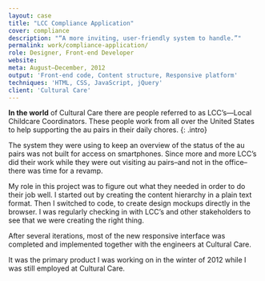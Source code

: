 ```yaml
---
layout: case
title: "LCC Compliance Application"
cover: compliance
description: "“A more inviting, user-friendly system to handle.”"
permalink: work/compliance-application/
role: Designer, Front-end Developer
website:
meta: August–December, 2012
output: 'Front-end code, Content structure, Responsive platform'
techniques: 'HTML, CSS, JavaScript, jQuery'
client: 'Cultural Care'
---
```


**In the world** of Cultural Care there are people referred to as LCC’s—Local Childcare Coordinators. These people work from all over the United States to help supporting the au pairs in their daily chores.
{: .intro}

The system they were using to keep an overview of the status of the au pairs was not built for access on smartphones. Since more and more LCC’s did their work while they were out visiting au pairs–and not in the office–there was time for a revamp.

My role in this project was to figure out what they needed in order to do their job well. I started out by creating the content hierarchy in a plain text format. Then I switched to code, to create design mockups directly in the browser. I was regularly checking in with LCC’s and other stakeholders to see that we were creating the right thing.

After several iterations, most of the new responsive interface was completed and implemented together with the engineers at Cultural Care.

It was the primary product I was working on in the winter of 2012 while I was still employed at Cultural Care.
